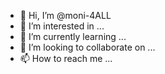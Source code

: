 - 👋 Hi, I’m @moni-4ALL
- 👀 I’m interested in ...
- 🌱 I’m currently learning ...
- 💞️ I’m looking to collaborate on ...
- 📫 How to reach me ...

<!---
moni-4ALL/moni-4ALL is a ✨ special ✨ repository because its `README.md` (this file) appears on your GitHub profile.
You can click the Preview link to take a look at your changes.
--->
